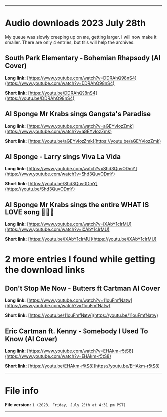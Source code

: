 
***

# Audio downloads 2023 July 28th

My queue was slowly creeping up on me, getting larger. I will now make it smaller. There are only 4 entries, but this will help the archives.

## South Park Elementary - Bohemian Rhapsody (AI Cover)

**Long link:** [https://www.youtube.com/watch?v=DDRAhQ98nS4](https://www.youtube.com/watch?v=DDRAhQ98nS4)

**Short link:** [https://youtu.be/DDRAhQ98nS4](https://youtu.be/DDRAhQ98nS4)

## AI Sponge Mr Krabs sings Gangsta's Paradise

**Long link:** [https://www.youtube.com/watch?v=aGEYvIozZmk](https://www.youtube.com/watch?v=aGEYvIozZmk)

**Short link:** [https://youtu.be/aGEYvIozZmk](https://youtu.be/aGEYvIozZmk)

## AI Sponge - Larry sings Viva La Vida

**Long link:** [https://www.youtube.com/watch?v=Shd3QuvODmY](https://www.youtube.com/watch?v=Shd3QuvODmY)

**Short link:** [https://youtu.be/Shd3QuvODmY](https://youtu.be/Shd3QuvODmY)

## AI Sponge Mr Krabs sings the entire WHAT IS LOVE song 🤯🤯🤯

**Long link:** [https://www.youtube.com/watch?v=iXAbY1cIrMU](https://www.youtube.com/watch?v=iXAbY1cIrMU)

**Short link:** [https://youtu.be/iXAbY1cIrMU](https://youtu.be/iXAbY1cIrMU)

# 2 more entries I found while getting the download links

## Don't Stop Me Now - Butters ft Cartman AI Cover

**Long link:** [https://www.youtube.com/watch?v=11ouFmfNatw](https://www.youtube.com/watch?v=11ouFmfNatw)

**Short link:** [https://youtu.be/11ouFmfNatw](https://youtu.be/11ouFmfNatw)

## Eric Cartman ft. Kenny - Somebody I Used To Know (AI Cover)

**Long link:** [https://www.youtube.com/watch?v=EHAkm-r5tS8](https://www.youtube.com/watch?v=EHAkm-r5tS8)

**Short link:** [https://youtu.be/EHAkm-r5tS8](https://youtu.be/EHAkm-r5tS8)

***

# File info

**File version:** `1 (2023, Friday, July 28th at 4:31 pm PST)`

***

